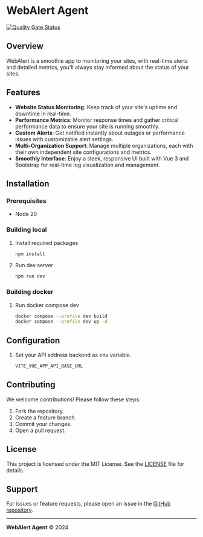 # WebAlert Agent
[![Quality Gate Status](https://sonarcloud.io/api/project_badges/measure?project=sysadm-webalert_webalert-frontend&metric=alert_status)](https://sonarcloud.io/summary/new_code?id=sysadm-webalert_webalert-frontend)
## Overview
WebAlert is a smoothie app to monitoring your sites, with real-time alerts and detailed metrics, you'll always stay informed about the status of your sites. 

## Features
- **Website Status Monitoring**: Keep track of your site's uptime and downtime in real-time.
- **Performance Metrics**:  Monitor response times and gather critical performance data to ensure your site is running smoothly.
- **Custom Alerts**: Get notified instantly about outages or performance issues with customizable alert settings.
- **Multi-Organization Support**: Manage multiple organizations, each with their own independent site configurations and metrics.
- **Smoothly Interface**: Enjoy a sleek, responsive UI built with Vue 3 and Bootstrap for real-time log visualization and management.

## Installation

### Prerequisites
- Node 20

### Building local
1. Install required packages
   ```bash
   npm install
   ```
2. Run dev server
   ```bash
   npm run dev
   ```

### Building docker
1. Run docker compose dev
    ```sh
    docker compose --profile dev build
    docker compose --profile dev up -d
    ```

## Configuration
1. Set your API address backend as env variable.
     ```sh
    VITE_VUE_APP_API_BASE_URL
    ```

## Contributing
We welcome contributions! Please follow these steps:
1. Fork the repository.
2. Create a feature branch.
3. Commit your changes.
4. Open a pull request.

## License
This project is licensed under the MIT License. See the [LICENSE](LICENSE) file for details.

## Support
For issues or feature requests, please open an issue in the [GitHub repository](https://github.com/sysadm-webalert/webalert-frontend/issues).

---
**WebAlert Agent** © 2024